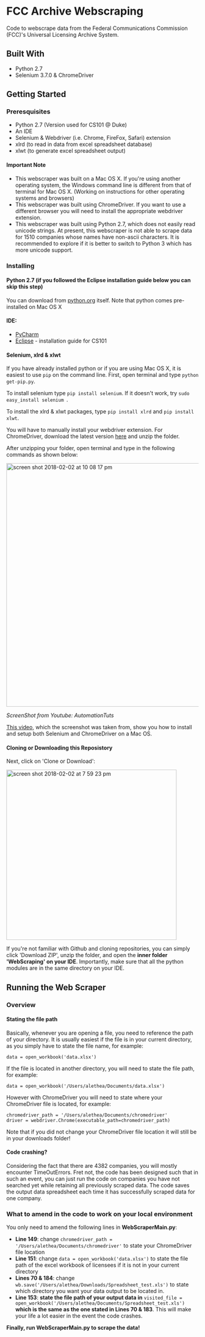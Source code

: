 # FCC Archive Webscraping
Code to webscrape data from the Federal Communications Commission (FCC)'s Universal Licensing Archive System. 
## Built With
- Python 2.7
- Selenium 3.7.0 & ChromeDriver
## Getting Started
### Preresquisites
- Python 2.7 (Version used for CS101 @ Duke) 
- An IDE 
- Selenium & Webdriver (i.e. Chrome, FireFox, Safari) extension
- xlrd (to read in data from excel spreadsheet database)
- xlwt (to generate excel spreadsheet output)
#### Important Note
- This webscraper was built on a Mac OS X. If you're using another operating system, the Windows command line is different from that of terminal for Mac OS X. (Working on instructions for other operating systems and browsers)
- This webscraper was built using ChromeDriver. If you want to use a different browser you will need to install the appropriate webdriver extension. 
- This webscraper was built using Python 2.7, which does not easily read unicode strings. At present, this webscraper is not able to scrape data for 1510 companies whose names have non-ascii characters. It is recommended to explore if it is better to switch to Python 3 which has more unicode support. 
### Installing
#### Python 2.7 (if you followed the Eclipse installation guide below you can skip this step)
You can download from [python.org](https://www.python.org/downloads/) itself. Note that python comes pre-installed on Mac OS X
#### IDE: 
- [PyCharm](https://www.jetbrains.com/pycharm/)
- [Eclipse](https://docs.google.com/document/d/1LgylwTTQiDQpF8kz0_L068G1jE8IYSIcQk-vlwcbUvU/edit) - installation guide for CS101
#### Selenium, xlrd & xlwt
If you have already installed python or if you are using Mac OS X, it is easiest to use ```pip``` on the command line. 
First, open terminal and type ```python get-pip.py```.

To install selenium type ```pip install selenium```. If it doesn't work, try ```sudo easy_install selenium ```.

To install the xlrd & xlwt packages, type ```pip install xlrd``` and ```pip install xlwt```.

You will have to manually install your webdriver extension. For ChromeDriver, download the latest version [here](https://sites.google.com/a/chromium.org/chromedriver/downloads) and unzip the folder.

After unzipping your folder, open terminal and type in the following commands as shown below:

<p><img width="638" alt="screen shot 2018-02-02 at 10 08 17 pm" src="https://user-images.githubusercontent.com/22549537/35737202-bc386d78-0865-11e8-806d-c9225aaa1ca2.png"></p>

*ScreenShot from Youtube: AutomationTuts*

[This video](https://www.youtube.com/watch?v=XFVXaC41Xac), which the screenshot was taken from, show you how to install and setup both Selenium and ChromeDriver on a Mac OS. 
  
#### Cloning or Downloading this Reposistory
Next, click on 'Clone or Download':
<p><img width="446" alt="screen shot 2018-02-02 at 7 59 23 pm" src="https://user-images.githubusercontent.com/22549537/35732222-99d93e68-0853-11e8-837e-82e40b77a0ba.png"></p>

If you're not familiar with Github and cloning repositories, you can simply click 'Download ZIP', unzip the folder, and open the **inner folder 'WebScraping' on your IDE**. Importantly, make sure that all the python modules are in the same directory on your IDE. 

## Running the Web Scraper
### Overview
#### Stating the file path
Basically, whenever you are opening a file, you need to reference the path of your directory. 
It is usually easiest if the file is in your current directory, as you simply have to state the file name, for example:
```
data = open_workbook('data.xlsx') 
```
If the file is located in another directory, you will need to state the file path, for example:
```
data = open_workbook('/Users/alethea/Documents/data.xlsx') 
```
However with ChromeDriver you will need to state where your ChromeDriver file is located, for example:
```
chromedriver_path = '/Users/alethea/Documents/chromedriver'
driver = webdriver.Chrome(executable_path=chromedriver_path)
```
Note that if you did not change your ChromeDriver file location it will still be in your downloads folder!
#### Code crashing?
Considering the fact that there are 4382 companies, you will mostly encounter TimeOutErrors. 
Fret not, the code has been designed such that in such an event, you can just run the code on companies you have not searched yet while retaining all previously scraped data. The code saves the output data spreadsheet each time it has successfully scraped data for one company. 
### What to amend in the code to work on your local environment
You only need to amend the following lines in **WebScraperMain.py**:
- **Line 149**: change ```chromedriver_path = '/Users/alethea/Documents/chromedriver'``` to state your ChromeDriver file location
- **Line 151**: change ```data = open_workbook('data.xlsx')``` to state the file path of the excel workbook of licensees if it is not in your current directory
- **Lines 70 & 184**: change ```wb.save('/Users/alethea/Downloads/Spreadsheet_test.xls')``` to state which directory you want your data output to be located in. 
- **Line 153**: **state the file path of your output data in** ```visited_file = open_workbook('/Users/alethea/Documents/Spreadsheet_test.xls')``` **which is the same as the one stated in Lines 70 & 183**. This will make your life a lot easier in the event the code crashes.

**Finally, run WebScraperMain.py to scrape the data!**
